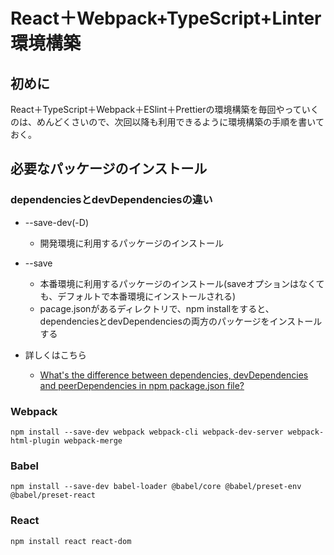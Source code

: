 
<h1>React＋Webpack+TypeScript+Linter環境構築</h1>

<h2>初めに</h2>
React＋TypeScript＋Webpack＋ESlint＋Prettierの環境構築を毎回やっていくのは、めんどくさいので、次回以降も利用できるように環境構築の手順を書いておく。

<h2>必要なパッケージのインストール</h2>
<h3>dependenciesとdevDependenciesの違い</h3>

- --save-dev(-D)
    - 開発環境に利用するパッケージのインストール<br>

- --save
    - 本番環境に利用するパッケージのインストール(saveオプションはなくても、デフォルトで本番環境にインストールされる)
    - pacage.jsonがあるディレクトリで、npm installをすると、dependenciesとdevDependenciesの両方のパッケージをインストールする
- 詳しくはこちら
    - [What's the difference between dependencies, devDependencies and peerDependencies in npm package.json file?](https://stackoverflow.com/questions/18875674/whats-the-difference-between-dependencies-devdependencies-and-peerdependencies)

<h3>Webpack</h3>

```
npm install --save-dev webpack webpack-cli webpack-dev-server webpack-html-plugin webpack-merge 
```
<h3>Babel</h3>

```
npm install --save-dev babel-loader @babel/core @babel/preset-env @babel/preset-react
```
<h3>React</h3>

```
npm install react react-dom
```
